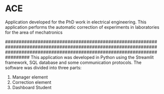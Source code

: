 # ACE
Application developed for the PhD work in electrical engineering. This application performs the automatic correction of experiments in laboratories for the area of ​​mechatronics

#################################################################################################################################################################################
This application was developed in Python using the Streamlit framework, SQL database and some communication protocols.
The software was divided into three parts:
1. Manager element
2. Correction element
3. Dashboard Student

